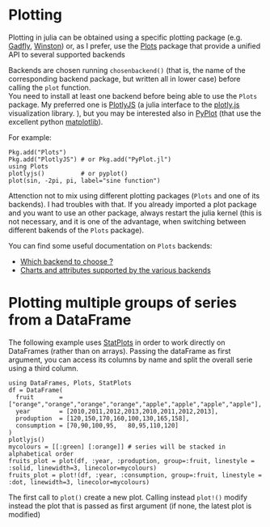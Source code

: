 # Plotting

Plotting in julia can be obtained using a specific plotting package (e.g. [Gadfly](https://github.com/dcjones/Gadfly.jl), [Winston](https://github.com/nolta/Winston.jl)) or, as I prefer, use the [Plots](https://github.com/JuliaPlots/Plots.jl) package that provide a unified API to several supported backends

Backends are chosen running `chosenbackend()` (that is, the name of the corresponding backend package, but written all in lower case) before calling the `plot` function.  
You need to install at least one backend before being able to use the `Plots` package. My preferred one is [PlotlyJS](https://github.com/sglyon/PlotlyJS.jl) (a julia interface to the [plotly.js](https://plot.ly) visualization library. ), but you may be interested also in [PyPlot](https://github.com/JuliaPy/PyPlot.jl) (that use the excellent python [matplotlib](http://matplotlib.org/api/pyplot_api.html)).

For example:

```
Pkg.add("Plots")
Pkg.add("PlotlyJS") # or Pkg.add("PyPlot.jl") 
using Plots
plotlyjs()          # or pyplot()
plot(sin, -2pi, pi, label="sine function")
```

Attenction not to mix using different plotting packages (`Plots` and one of its backends). I had troubles with that. If you already imported a plot package and you want to use an other package, always restart the julia kernel (this is not necessary, and it is one of the advantage, when switching between different bakends of the `Plots` package).

You can find some useful documentation on `Plots` backends:
* [Which backend to choose ?](https://juliaplots.github.io/backends/)
* [Charts and attributes supported by the various backends](https://juliaplots.github.io/supported/)


# Plotting multiple groups of series from a DataFrame
The following example uses [StatPlots](https://github.com/JuliaPlots/StatPlots.jl) in order to work directly on DataFrames (rather than on arrays).
Passing the dataFrame as first argument, you can access its columns by name and split the overall serie using a third column.

```
using DataFrames, Plots, StatPlots
df = DataFrame(
  fruit       = ["orange","orange","orange","orange","apple","apple","apple","apple"],
  year        = [2010,2011,2012,2013,2010,2011,2012,2013],
  produption  = [120,150,170,160,100,130,165,158],
  consumption = [70,90,100,95,   80,95,110,120]
)
plotlyjs() 
mycolours = [[:green] [:orange]] # series will be stacked in alphabetical order
fruits_plot = plot(df, :year, :produption, group=:fruit, linestyle = :solid, linewidth=3, linecolor=mycolours)
fruits_plot = plot!(df, :year, :consumption, group=:fruit, linestyle = :dot, linewidth=3, linecolor=mycolours)
```
The first call to `plot()` create a new plot. Calling instead `plot!()` modify instead the plot that is passed as first argument (if none, the latest plot is modified)


